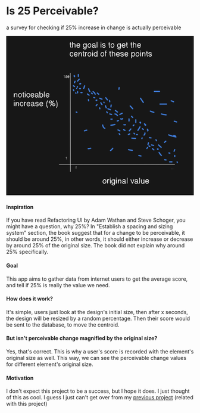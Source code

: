 # Is 25 Perceivable?

a survey for checking if 25% increase in change is actually perceivable

![](docs/centroid.png)

#### Inspiration

If you have read Refactoring UI by Adam Wathan and Steve Schoger, you might have a question, why 25%? In "Establish a spacing and sizing system" section, the book suggest that for a change to be perceivable, it should be around 25%, in other words, it should either increase or decrease by around 25% of the original size. The book did not explain why around 25% specifically.

#### Goal

This app aims to gather data from internet users to get the average score, and tell if 25% is really the value we need.

#### How does it work?

It's simple, users just look at the design's initial size, then after x seconds, the design will be resized by a random percentage. Then their score would be sent to the database, to move the centroid.

#### But isn't perceivable change magnified by the original size?

Yes, that's correct. This is why a user's score is recorded with the element's original size as well. This way, we can see the perceivable change values for different element's original size.

#### Motivation

I don't expect this project to be a success, but I hope it does. I just thought of this as cool. I guess I just can't get over from my [previous project](https://github.com/dotRarufu/spacify) (related with this project)
